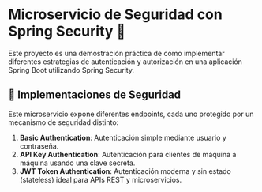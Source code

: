 # Microservicio de Seguridad con Spring Security 🔐

Este proyecto es una demostración práctica de cómo implementar diferentes estrategias de autenticación y autorización en una aplicación Spring Boot utilizando Spring Security.

## 🎯 Implementaciones de Seguridad

Este microservicio expone diferentes endpoints, cada uno protegido por un mecanismo de seguridad distinto:

1.  **Basic Authentication**: Autenticación simple mediante usuario y contraseña.
2.  **API Key Authentication**: Autenticación para clientes de máquina a máquina usando una clave secreta.
3.  **JWT Token Authentication**: Autenticación moderna y sin estado (stateless) ideal para APIs REST y microservicios.
